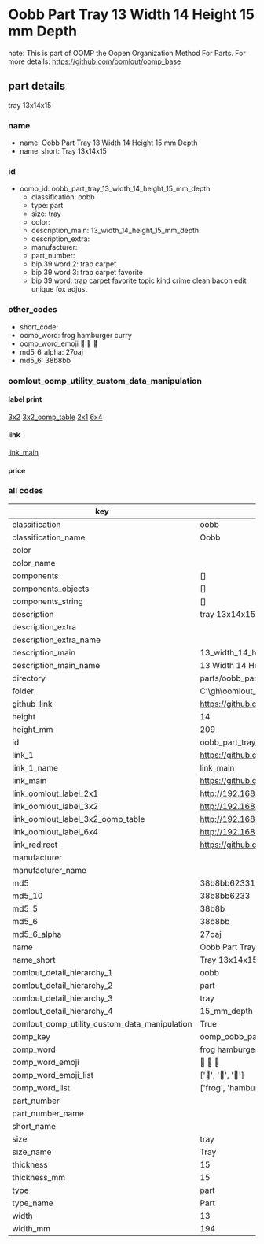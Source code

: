# Oobb Part Tray 13 Width 14 Height 15 mm Depth  

note: This is part of OOMP the Oopen Organization Method For Parts. For more details: https://github.com/oomlout/oomp_base

##  part details
  



tray 13x14x15



### name
* name: Oobb Part Tray 13 Width 14 Height 15 mm Depth
* name_short: Tray 13x14x15 
### id
* oomp_id: oobb_part_tray_13_width_14_height_15_mm_depth
  * classification: oobb
  * type: part
  * size: tray
  * color: 
  * description_main: 13_width_14_height_15_mm_depth
  * description_extra: 
  * manufacturer: 
  * part_number: 
  * bip 39 word 2: trap carpet
  * bip 39 word 3: trap carpet favorite
  * bip 39 word: trap carpet favorite topic kind crime clean bacon edit unique fox adjust

### other_codes
* short_code: 
* oomp_word: frog hamburger curry
* oomp_word_emoji :frog: :hamburger: :curry:
* md5_6_alpha: 27oaj
* md5_6: 38b8bb






### oomlout_oomp_utility_custom_data_manipulation
#### label print
[3x2](http://192.168.1.245:1112/?label=oomp%2027oaj)
[3x2_oomp_table](http://192.168.1.108:1112/?label=oomp%2027oaj)
[2x1](http://192.168.1.242:1112/?label=oomp%2027oaj)
[6x4](http://192.168.1.55:1112/?label=oomp%2027oaj)    

#### link

[link_main](https://github.com/oomlout/oomlout_oobb_version_4_generated_parts/tree/main/navigation_oomp/oobb/part/tray/13_width_14_height_15_mm_depth/part)                              

#### price







### all codes 
| key | value |  
| --- | --- |  
| classification | oobb |  
| classification_name | Oobb |  
| color |  |  
| color_name |  |  
| components | [] |  
| components_objects | [] |  
| components_string | [] |  
| description | tray 13x14x15 |  
| description_extra |  |  
| description_extra_name |  |  
| description_main | 13_width_14_height_15_mm_depth |  
| description_main_name | 13 Width 14 Height 15 mm Depth |  
| directory | parts/oobb_part_tray_13_width_14_height_15_mm_depth |  
| folder | C:\gh\oomlout_oobb_version_4_generated_parts\parts\oobb_part_tray_13_width_14_height_15_mm_depth |  
| github_link | https://github.com/oomlout/oomlout_oomp_part_src/tree/main/parts/oobb_part_tray_13_width_14_height_15_mm_depth |  
| height | 14 |  
| height_mm | 209 |  
| id | oobb_part_tray_13_width_14_height_15_mm_depth |  
| link_1 | https://github.com/oomlout/oomlout_oobb_version_4_generated_parts/tree/main/navigation_oomp/oobb/part/tray/13_width_14_height_15_mm_depth/part |  
| link_1_name | link_main |  
| link_main | https://github.com/oomlout/oomlout_oobb_version_4_generated_parts/tree/main/navigation_oomp/oobb/part/tray/13_width_14_height_15_mm_depth/part |  
| link_oomlout_label_2x1 | http://192.168.1.242:1112/?label=oomp%2027oaj |  
| link_oomlout_label_3x2 | http://192.168.1.245:1112/?label=oomp%2027oaj |  
| link_oomlout_label_3x2_oomp_table | http://192.168.1.108:1112/?label=oomp%2027oaj |  
| link_oomlout_label_6x4 | http://192.168.1.55:1112/?label=oomp%2027oaj |  
| link_redirect | https://github.com/oomlout/oomlout_oobb_version_4_generated_parts/tree/main/parts/oobb_tray_13_14_15 |  
| manufacturer |  |  
| manufacturer_name |  |  
| md5 | 38b8bb6233114548ce3d4e50a808b73a |  
| md5_10 | 38b8bb6233 |  
| md5_5 | 38b8b |  
| md5_6 | 38b8bb |  
| md5_6_alpha | 27oaj |  
| name | Oobb Part Tray 13 Width 14 Height 15 mm Depth |  
| name_short | Tray 13x14x15  |  
| oomlout_detail_hierarchy_1 | oobb |  
| oomlout_detail_hierarchy_2 | part |  
| oomlout_detail_hierarchy_3 | tray |  
| oomlout_detail_hierarchy_4 | 15_mm_depth |  
| oomlout_oomp_utility_custom_data_manipulation | True |  
| oomp_key | oomp_oobb_part_tray_13_width_14_height_15_mm_depth |  
| oomp_word | frog hamburger curry |  
| oomp_word_emoji | :frog: :hamburger: :curry: |  
| oomp_word_emoji_list | [':frog:', ':hamburger:', ':curry:'] |  
| oomp_word_list | ['frog', 'hamburger', 'curry'] |  
| part_number |  |  
| part_number_name |  |  
| short_name |  |  
| size | tray |  
| size_name | Tray |  
| thickness | 15 |  
| thickness_mm | 15 |  
| type | part |  
| type_name | Part |  
| width | 13 |  
| width_mm | 194 |  
